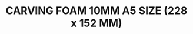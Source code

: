 ---
layout: product
title: "CARVING FOAM 10MM A5 SIZE (228 x 152 MM)"
price: "500" 
desc: "Pena za rezbarenje"
img_path: "/assets/img/AK8092.webp"
brand: "N/A"
available: true
special_offer: true
new: false
soon: false
cat: "080000"
subcat: "080200"
subsubcat: "0N/A"
sifra: "AK8092"
popular: false
---